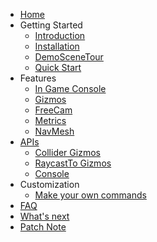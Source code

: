 - [Home](/)
- Getting Started
  - [Introduction](getting-started/introduction.md)
  - [Installation](getting-started/installation.md)
  - [DemoSceneTour](getting-started/demo.md)
  - [Quick Start](getting-started/quick-start.md)
- Features
  - [In Game Console](features/console.md)
  - [Gizmos](features/gizmos.md)
  - [FreeCam](features/freecam.md)
  - [Metrics](features/metrics.md)
  - [NavMesh](features/navmesh.md)
- [APIs](apis/apis.md)
  - [Collider Gizmos](apis/collider_gizmos.md)
  - [RaycastTo Gizmos](apis/raycastTo_gizmos.md)
  - [Console](apis/console.md)
- Customization
  - [Make your own commands](customization/custom_commands.md)
- [FAQ](faq.md)
- [What's next](whatNext.md)
- [Patch Note](patchnote.md)
